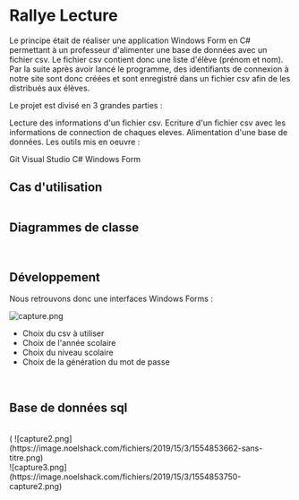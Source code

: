 <h1>Rallye Lecture</h1>
Le principe était de réaliser une application Windows Form en C# permettant à un professeur d'alimenter une base de données avec un fichier csv. Le fichier csv contient donc une liste d'élève (prénom et nom). Par la suite après avoir lancé le programme, des identifiants de connexion à notre site sont donc créées et sont enregistré dans un fichier csv afin de les distribués aux élèves.

Le projet est divisé en 3 grandes parties :

Lecture des informations d'un fichier csv.
Ecriture d'un fichier csv avec les informations de connection de chaques eleves.
Alimentation d'une base de données.
Les outils mis en oeuvre :

Git
Visual Studio
C#
Windows Form
<h2>Cas d'utilisation</h2>
<a href="http://zupimages.net/viewer.php?id=19/15/d7m5.png"><img src="https://zupimages.net/up/19/15/d7m5.png" alt="" /></a>

<h2>Diagrammes de classe</h2>
<a href="http://zupimages.net/viewer.php?id=19/15/723o.png"><img src="https://zupimages.net/up/19/15/723o.png" alt="" /></a>
<a href="http://zupimages.net/viewer.php?id=19/15/nf78.png"><img src="https://zupimages.net/up/19/15/nf78.png" alt="" /></a>
<h2>Développement</h2>


Nous retrouvons donc une interfaces Windows Forms :

![capture.png](https://image.noelshack.com/fichiers/2019/15/3/1554852483-capture.png)<br>

<ul>
  <li>Choix du csv à utiliser</li>
  <li>Choix de l'année scolaire</li>
  <li>Choix du niveau scolaire</li>
  <li>Choix de la génération du mot de passe</li>
</ul>

<br>
<h2>Base de données sql</h2>
<br>(
![capture2.png](https://image.noelshack.com/fichiers/2019/15/3/1554853662-sans-titre.png)<br>
![capture3.png](https://image.noelshack.com/fichiers/2019/15/3/1554853750-capture2.png)<br>
